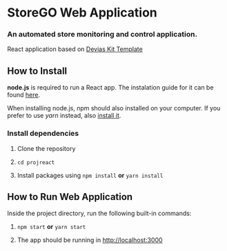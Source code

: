 # StoreGO Web Application

### An automated store monitoring and control application.

React application based on [Devias Kit Template](https://material-ui.com/store/items/devias-kit/)


## How to Install

  

**node.js** is required to run a React app. The instalation guide for it can be found [here](https://nodejs.org/en/).

  

When installing node.js, npm should also installed on your computer. If you prefer to use *yarn* instead, also [install it](https://classic.yarnpkg.com/en/docs/install/).

  

### Install dependencies

  

1. Clone the repository

2. ```cd projreact```

3. Install packages using ```npm install``` **or** ```yarn install```

  

## How to Run Web Application

Inside the project directory, run the following built-in commands:

1. ```npm start``` **or** ```yarn start```

2. The app should be running in [http://localhost:3000](http://localhost:3000) 